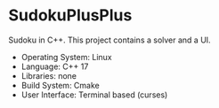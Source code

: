 # SudokuPlusPlus
Sudoku in C++.
This project contains a solver and a UI.
- Operating System: Linux
- Language: C++ 17
- Libraries: none
- Build System: Cmake
- User Interface: Terminal based (curses)

